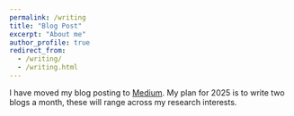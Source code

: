```yaml
---
permalink: /writing
title: "Blog Post"
excerpt: "About me"
author_profile: true
redirect_from: 
  - /writing/
  - /writing.html
---
```


I have moved my blog posting to [Medium](https://medium.com/@zmackin307). My plan for 2025 is to write two blogs a month, these will range across my research interests. 
